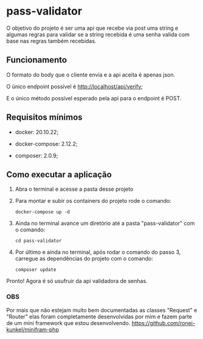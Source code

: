 # pass-validator

O objetivo do projeto é ser uma api que recebe via post uma string e algumas regras para validar se a string recebida é uma senha valida com base nas regras também recebidas.

## Funcionamento

O formato do body que o cliente envia e a api aceita é apenas json.

O único endpoint possível é <http://localhost/api/verify>;

E o único método possível esperado pela api para o endpoint é POST.

## Requisitos mínimos

- docker: 20.10.22;

- docker-compose: 2.12.2;

- composer: 2.0.9;

## Como executar a aplicação

1. Abra o terminal e acesse a pasta desse projeto

2. Para montar e subir os containers do projeto rode o comando:

    `docker-compose up -d`

3. Ainda no terminal avance um diretório até a pasta "pass-validator" com o comando:

    `cd pass-validator`

4. Por último e ainda no terminal, após rodar o comando do passo 3, carregue as dependências do projeto com o comando:

    `composer update`

Pronto! Agora é só usufruir da api validadora de senhas.

### OBS

Por mais que não estejam muito bem documentadas as classes "Request" e "Router" elas foram completamente desenvolvidas por mim e fazem parte de um mini framework que estou desenvolvendo. <https://github.com/ronei-kunkel/minifram-php>
